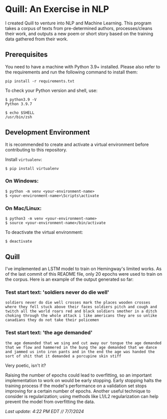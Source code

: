 
# Quill: An Exercise in NLP

I created Quill to venture into NLP and Machine Learning. This program takes a corpus of texts from pre-determined authors, processes/cleans their work, and outputs a new poem or short story based on the training data gathered from their work.

## Prerequisites <a name="prerequisites"></a>

You need to have a machine with Python 3.9+ installed. Please also refer to the requirements and run the following command to install them:

```shell
pip install -r requirements.txt
```

To check your Python version and shell, use:

```shell
$ python3.9 -V
Python 3.9.7

$ echo $SHELL
/usr/bin/zsh
```

## Development Environment <a name="Quill"></a>

It is recommended to create and activate a virtual environment before contributing to this repository.

Install `virtualenv`:

```shell
$ pip install virtualenv
```

### On Windows:

```shell
$ python -m venv <your-environment-name>
$ <your-environment-name>\Scripts\activate
```

### On Mac/Linux:

```shell
$ python3 -m venv <your-environment-name>
$ source <your-environment-name>/bin/activate
```

To deactivate the virtual environment:

```shell
$ deactivate
```

## Quill

I've implemented an LSTM model to train on Hemingway's limited works. As of the last commit of this README file, only 20 epochs were used to train on the corpus. Here is an example of the output generated so far:

### Test start text: 'soldiers never do die well'

```
soldiers never do die well crosses mark the places wooden crosses where they fell stuck above their faces soldiers pitch and cough and twitch all the world roars red and black soldiers smother in a ditch choking through the whole attack i like americans they are so unlike canadians they do not take their policemen
```

### Test start text: 'the age demanded'

```
the age demanded that we sing and cut away our tongue the age demanded that we flow and hammered in the bung the age demanded that we dance and jammed us into iron pants and in the end the age was handed the sort of shit that it demanded a porcupine skin stiff
```

Very poetic, isn't it?

Raising the number of epochs could lead to overfitting, so an important implementation to work on would be early stopping. Early stopping halts the training process if the model's performance on a validation set stops improving for a certain number of epochs. Another useful technique to consider is regularization; using methods like L1/L2 regularization can help prevent the model from overfitting the data.

_Last update: 4:22 PM EDT // 7/7/2024_
